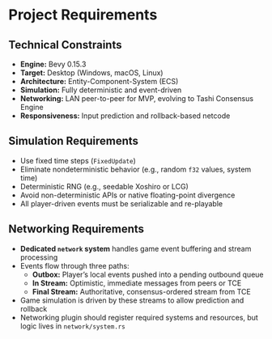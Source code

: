 # Project Requirements

## Technical Constraints

- **Engine:** Bevy 0.15.3
- **Target:** Desktop (Windows, macOS, Linux)
- **Architecture:** Entity-Component-System (ECS)
- **Simulation:** Fully deterministic and event-driven
- **Networking:** LAN peer-to-peer for MVP, evolving to Tashi Consensus Engine
- **Responsiveness:** Input prediction and rollback-based netcode

## Simulation Requirements

- Use fixed time steps (`FixedUpdate`)
- Eliminate nondeterministic behavior (e.g., random `f32` values, system time)
- Deterministic RNG (e.g., seedable Xoshiro or LCG)
- Avoid non-deterministic APIs or native floating-point divergence
- All player-driven events must be serializable and re-playable

## Networking Requirements

- **Dedicated `network` system** handles game event buffering and stream processing
- Events flow through three paths:
  - **Outbox:** Player’s local events pushed into a pending outbound queue
  - **In Stream:** Optimistic, immediate messages from peers or TCE
  - **Final Stream:** Authoritative, consensus-ordered stream from TCE
- Game simulation is driven by these streams to allow prediction and rollback
- Networking plugin should register required systems and resources, but logic lives in `network/system.rs`

